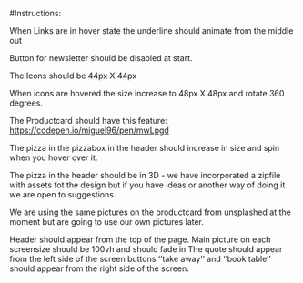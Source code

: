 
#Instructions:

When Links are in hover state the underline should animate from the middle out

Button for newsletter should be disabled at start.

The Icons should be 44px X 44px

When icons are hovered the size increase to 48px X 48px and rotate 360 degrees.

The Productcard should have this feature:
 https://codepen.io/miguel96/pen/mwLpgd

The pizza in the pizzabox in the header should increase in size and spin when you hover over it.

The pizza in the header should be in 3D - we have incorporated a zipfile with assets fot the design but if you have ideas or another way of doing it we are open to suggestions.

We are using the same pictures on the productcard from unsplashed at the moment but are going to use our own pictures later.

Header should appear from the top of the page.
Main picture on each screensize should be 100vh and should fade in
The quote should appear from the left side of the screen
buttons ‘’take away’’ and ‘’book table’’ should appear from the right side of the screen.
